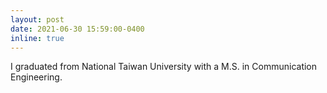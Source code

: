 ```yaml
---
layout: post
date: 2021-06-30 15:59:00-0400
inline: true
---
```


I graduated from National Taiwan University with a M.S. in Communication Engineering.
